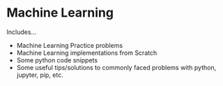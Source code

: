 # Machine Learning
Includes...
* Machine Learning Practice problems
* Machine Learning implementations from Scratch
* Some python code snippets
* Some useful tips/solutions to commonly faced problems with python, jupyter, pip, etc.
